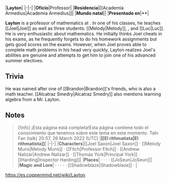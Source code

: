 |**Layton**|
|-|-|
|**Oficio**|Professor|
|**Residencia**|[[Academia Armedius\|Academia Armedius]]|
|**Mundo natal**||
|**Presentado en**|**|

**Layton** is a professor of mathematics at .
In one of his classes, he teaches [[Joel\|Joel]] as well as three  students: [[Melody\|Melody]], , and [[Luc\|Luc]].
He is very enthusiastic about mathematics. He initially thinks Joel cheats in his exams, as he frequently forgets to do his homework assignments but gets good scores on the exams. However, when Joel proves able to complete math problems in his head very quickly, Layton realizes Joel's abilities are genuine and attempts to get him to join one of his advanced summer electives.

## Trivia
He was named after one of [[Brandon\|Brandon]]'s friends, who is also a math teacher.
[[Alcatraz Smedry\|Alcatraz Smedry]] also mentions learning algebra from a Mr. Layton.
## Notes

> [!info] ¡Esta página está completa!Esta página contiene todo el conocimiento que tenemos sobre este tema en este momento.
Taln Fan (talk) 20:57, 26 March 2022 (UTC)
|**[[El rithmatista\|El rithmatista]]**|
|-|-|
|**Characters**|[[Joel Saxon\|Joel Saxon]] · [[Melody Muns\|Melody Muns]] · [[Fitch\|Professor Fitch]] · [[Andrew Nalizar\|Andrew Nalizar]] · [[Thomas York\|Principal York]] · [[Harding\|Inspector Harding]]|
|**Places**| ·  ·  ·  · [[JoSeun\|JoSeun]]|
|**Magic and Lore**| ·  ·  ·  ·  · [[Shadowblaze\|Shadowblaze]] · |



https://es.coppermind.net/wiki/Layton